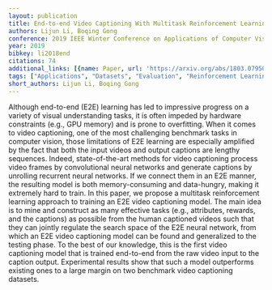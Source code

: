 ```yaml
---
layout: publication
title: End-to-end Video Captioning With Multitask Reinforcement Learning
authors: Lijun Li, Boqing Gong
conference: 2019 IEEE Winter Conference on Applications of Computer Vision (WACV)
year: 2019
bibkey: li2018end
citations: 74
additional_links: [{name: Paper, url: 'https://arxiv.org/abs/1803.07950'}]
tags: ["Applications", "Datasets", "Evaluation", "Reinforcement Learning", "Training Techniques"]
short_authors: Lijun Li, Boqing Gong
---
```

Although end-to-end (E2E) learning has led to impressive progress on a
variety of visual understanding tasks, it is often impeded by hardware
constraints (e.g., GPU memory) and is prone to overfitting. When it comes to
video captioning, one of the most challenging benchmark tasks in computer
vision, those limitations of E2E learning are especially amplified by the fact
that both the input videos and output captions are lengthy sequences. Indeed,
state-of-the-art methods for video captioning process video frames by
convolutional neural networks and generate captions by unrolling recurrent
neural networks. If we connect them in an E2E manner, the resulting model is
both memory-consuming and data-hungry, making it extremely hard to train. In
this paper, we propose a multitask reinforcement learning approach to training
an E2E video captioning model. The main idea is to mine and construct as many
effective tasks (e.g., attributes, rewards, and the captions) as possible from
the human captioned videos such that they can jointly regulate the search space
of the E2E neural network, from which an E2E video captioning model can be
found and generalized to the testing phase. To the best of our knowledge, this
is the first video captioning model that is trained end-to-end from the raw
video input to the caption output. Experimental results show that such a model
outperforms existing ones to a large margin on two benchmark video captioning
datasets.
